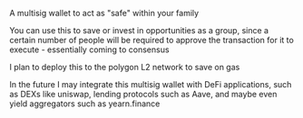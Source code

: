 A multisig wallet to act as "safe" within your family 

You can use this to save or invest in opportunities as a group, since a certain number of people will be
required to approve the transaction for it to execute - essentially coming to consensus 

I plan to deploy this to the polygon L2 network to save on gas

In the future I may integrate this multisig wallet with DeFi applications, such as DEXs like uniswap, 
lending protocols such as Aave, and maybe even yield aggregators such as yearn.finance
